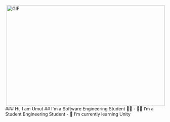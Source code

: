 <img align="right" alt="GIF" src="https://github.com/abhisheknaiidu/abhisheknaiidu/blob/master/code.gif?raw=true" width="500" height="320" />
### Hi, I am Umut
## I'm a Software Engineering Student 👨‍🎓
- 👨‍💻 I’m a Student Engineering Student 
- 🌱 I’m currently learning Unity

